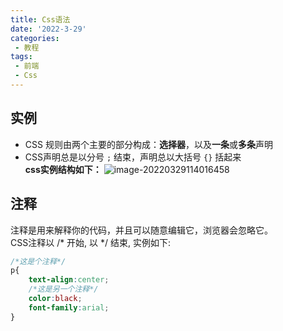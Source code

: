 ```yaml
---
title: Css语法
date: '2022-3-29'
categories:
 - 教程
tags:
 - 前端
 - Css
---
```


## 实例
- CSS 规则由两个主要的部分构成：**选择器**，以及**一条**或**多条**声明
- CSS声明总是以分号 `;` 结束，声明总以大括号 `{}` 括起来<br>
**css实例结构如下：**
![image-20220329114016458](https://workdomain.cloud/picgo/image-20220329114016458.png)

## 注释
注释是用来解释你的代码，并且可以随意编辑它，浏览器会忽略它。<br>
CSS注释以 /* 开始, 以 */ 结束, 实例如下:
```css
/*这是个注释*/
p{
    text-align:center;
    /*这是另一个注释*/
    color:black;
    font-family:arial;
}
```